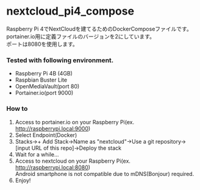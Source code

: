 # nextcloud_pi4_compose
Raspberry Pi 4でNextCloudを建てるためのDockerComposeファイルです。  
portainer.io用に定義ファイルのバージョンを2にしています。  
ポートは8080を使用します。  

### Tested with following environment.
- Raspberry Pi 4B (4GB)
- Raspbian Buster Lite
- OpenMediaVault(port 80)
- Portainer.io(port 9000)

### How to
1. Access to portainer.io on your Raspberry Pi(ex. http://raspberrypi.local:9000)  
1. Select Endpoint(Docker)  
1. Stacks->+ Add Stack->Name as "nextcloud"->Use a git repository->[input URL of this repo]->Deploy the stack
1. Wait for a while...
1. Access to nextcloud on your Raspberry Pi(ex. http://raspberrypi.local:8080)   
  Android smartphone is not compatible due to mDNS(Bonjour) required.  
1. Enjoy!

